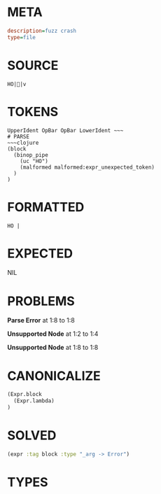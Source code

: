 # META
~~~ini
description=fuzz crash
type=file
~~~
# SOURCE
~~~roc
 HO||v
~~~
# TOKENS
~~~text
UpperIdent OpBar OpBar LowerIdent ~~~
# PARSE
~~~clojure
(block
  (binop_pipe
    (uc "HO")
    (malformed malformed:expr_unexpected_token)
  )
)
~~~
# FORMATTED
~~~roc
HO | 
~~~
# EXPECTED
NIL
# PROBLEMS
**Parse Error**
at 1:8 to 1:8

**Unsupported Node**
at 1:2 to 1:4

**Unsupported Node**
at 1:8 to 1:8

# CANONICALIZE
~~~clojure
(Expr.block
  (Expr.lambda)
)
~~~
# SOLVED
~~~clojure
(expr :tag block :type "_arg -> Error")
~~~
# TYPES
~~~roc
~~~
